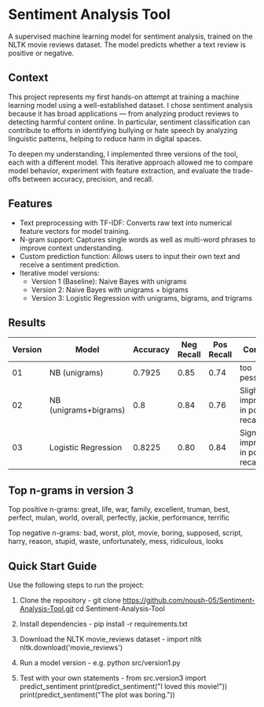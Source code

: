 # Sentiment Analysis Tool
A supervised machine learning model for sentiment analysis, trained on the NLTK movie reviews dataset. The model predicts whether a text review is positive or negative.

## Context
This project represents my first hands-on attempt at training a machine learning model using a well-established dataset. I chose sentiment analysis because it has broad applications — from analyzing product reviews to detecting harmful content online. In particular, sentiment classification can contribute to efforts in identifying bullying or hate speech by analyzing linguistic patterns, helping to reduce harm in digital spaces.

To deepen my understanding, I implemented three versions of the tool, each with a different model. This iterative approach allowed me to compare model behavior, experiment with feature extraction, and evaluate the trade-offs between accuracy, precision, and recall.

## Features
- Text preprocessing with TF-IDF: Converts raw text into numerical feature vectors for model training.
- N-gram support: Captures single words as well as multi-word phrases to improve context understanding.
- Custom prediction function: Allows users to input their own text and receive a sentiment prediction.
- Iterative model versions:
  - Version 1 (Baseline): Naive Bayes with unigrams
  - Version 2: Naive Bayes with unigrams + bigrams
  - Version 3: Logistic Regression with unigrams, bigrams, and trigrams

## Results 
| Version | Model           | Accuracy | Neg Recall | Pos Recall | Comments   |
|---------|-----------------|----------|------------|------------|------------|
| 01      | NB (unigrams)   | 0.7925   | 0.85       | 0.74       | too pessimistic
| 02      | NB (unigrams+bigrams)     | 0.8      | 0.84       | 0.76       | Slight improvement in positive recall
| 03      | Logistic Regression | 0.8225 | 0.80     | 0.84       | Significant improvement in positive recall

## Top n-grams in version 3
Top positive n-grams:
great, life, war, family, excellent, truman, best, perfect, mulan, world, overall, perfectly, jackie, performance, terrific

Top negative n-grams:
bad, worst, plot, movie, boring, supposed, script, harry, reason, stupid, waste, unfortunately, mess, ridiculous, looks

## Quick Start Guide
Use the following steps to run the project:

1. Clone the repository - git clone https://github.com/noush-05/Sentiment-Analysis-Tool.git
cd Sentiment-Analysis-Tool

2. Install dependencies - pip install -r requirements.txt

3.  Download the NLTK movie_reviews dataset -
   import nltk
   nltk.download('movie_reviews')

4. Run a model version -
  e.g. python src/version1.py

5. Test with your own statements -
   from src.version3 import predict_sentiment
   print(predict_sentiment("I loved this movie!"))   
   print(predict_sentiment("The plot was boring."))  

